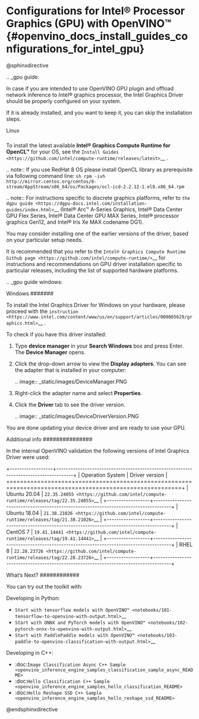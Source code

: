 # Configurations for Intel® Processor Graphics (GPU) with OpenVINO™ {#openvino_docs_install_guides_configurations_for_intel_gpu}


@sphinxdirective

.. _gpu guide:


In case if you are intended to use OpenVINO GPU plugin and offload network inference to Intel® graphics processor, the Intel Graphics Driver should be properly configured on your system.

If it is already installed, and you want to keep it, you can skip the installation steps.

Linux
#####

To install the latest available **Intel® Graphics Compute Runtime for OpenCL™** for your OS, see the `Install Guides <https://github.com/intel/compute-runtime/releases/latest>`__ .

.. note::
   If you use RedHat 8 OS please install OpenCL library as prerequisite via following command line: ``sh rpm -ivh http://mirror.centos.org/centos/8-stream/AppStream/x86_64/os/Packages/ocl-icd-2.2.12-1.el8.x86_64.rpm``

.. note::
   For instructions specific to discrete graphics platforms, refer to `the dgpu guide <https://dgpu-docs.intel.com/installation-guides/index.html>`__ (Intel® Arc™ A-Series Graphics, Intel® Data Center GPU Flex Series, Intel® Data Center GPU MAX Series, Intel® processor graphics Gen12, and Intel® Iris Xe MAX codename DG1).

You may consider installing one of the earlier versions of the driver, based on your particular setup needs.

It is recommended that you refer to the `Intel® Graphics Compute Runtime Github page <https://github.com/intel/compute-runtime/>`__ for instructions and recommendations on GPU driver installation specific to particular releases, including the list of supported hardware platforms.


.. _gpu guide windows:


Windows
#######

To install the Intel Graphics Driver for Windows on your hardware, please proceed with the `instruction <https://www.intel.com/content/www/us/en/support/articles/000005629/graphics.html>`__ . 

To check if you have this driver installed:

1. Type **device manager** in your **Search Windows** box and press Enter. The **Device Manager** opens.
2. Click the drop-down arrow to view the **Display adapters**. You can see the adapter that is installed in your computer:  

   .. image:: _static/images/DeviceManager.PNG

3. Right-click the adapter name and select **Properties**.
4. Click the **Driver** tab to see the driver version.  

   .. image:: _static/images/DeviceDriverVersion.PNG

You are done updating your device driver and are ready to use your GPU.

Additional info
###############

In the internal OpenVINO validation the following versions of Intel Graphics Driver were used:

+------------------+-------------------------------------------------------------------------------------+
| Operation System | Driver version                                                                      |
+==================+=====================================================================================+
| Ubuntu 20.04     | `22.35.24055 <https://github.com/intel/compute-runtime/releases/tag/22.35.24055>`__ |
+------------------+-------------------------------------------------------------------------------------+
| Ubuntu 18.04     | `21.38.21026 <https://github.com/intel/compute-runtime/releases/tag/21.38.21026>`__ |
+------------------+-------------------------------------------------------------------------------------+
| CentOS 7         | `19.41.14441 <https://github.com/intel/compute-runtime/releases/tag/19.41.14441>`__ |
+------------------+-------------------------------------------------------------------------------------+
| RHEL 8           | `22.28.23726 <https://github.com/intel/compute-runtime/releases/tag/22.28.23726>`__ |
+------------------+-------------------------------------------------------------------------------------+


What’s Next?
############

You can try out the toolkit with:

Developing in Python:

* `Start with tensorflow models with OpenVINO™ <notebooks/101-tensorflow-to-openvino-with-output.html>`__
* `Start with ONNX and PyTorch models with OpenVINO™ <notebooks/102-pytorch-onnx-to-openvino-with-output.html>`__
* `Start with PaddlePaddle models with OpenVINO™ <notebooks/103-paddle-to-openvino-classification-with-output.html>`__

Developing in C++:

* :doc:`Image Classification Async C++ Sample <openvino_inference_engine_samples_classification_sample_async_README>`
* :doc:`Hello Classification C++ Sample <openvino_inference_engine_samples_hello_classification_README>`
* :doc:`Hello Reshape SSD C++ Sample <openvino_inference_engine_samples_hello_reshape_ssd_README>`


@endsphinxdirective


